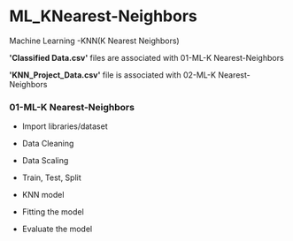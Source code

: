# ML_KNearest-Neighbors
Machine Learning -KNN(K Nearest Neighbors)


 
**'Classified Data.csv'**
files are associated with 01-ML-K Nearest-Neighbors


**'KNN_Project_Data.csv'**
file is associated with 02-ML-K Nearest-Neighbors





### 01-ML-K Nearest-Neighbors
- Import libraries/dataset 

- Data Cleaning

- Data Scaling

- Train, Test, Split

- KNN model

- Fitting the model

- Evaluate the model 
